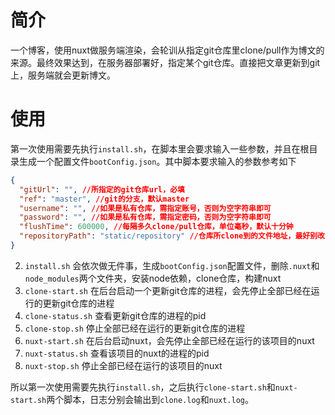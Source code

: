 # 简介
一个博客，使用nuxt做服务端渲染，会轮训从指定git仓库里clone/pull作为博文的来源。最终效果达到，在服务器部署好，指定某个git仓库。直接把文章更新到git上，服务端就会更新博文。

# 使用
第一次使用需要先执行`install.sh`，在脚本里会要求输入一些参数，并且在根目录生成一个配置文件`bootConfig.json`。其中脚本要求输入的参数参考如下
```json
{
  "gitUrl": "", //所指定的git仓库url，必填
  "ref": "master", //git的分支，默认master
  "username": "", //如果是私有仓库，需指定账号，否则为空字符串即可
  "password": "", //如果是私有仓库，需指定密码，否则为空字符串即可
  "flushTime": 600000, //每隔多久clone/pull仓库，单位毫秒，默认十分钟
  "repositoryPath": "static/repository" //仓库所clone到的文件地址，最好别改，脚本里也没这选项
}
```

2. `install.sh` 会依次做无件事，生成`bootConfig.json`配置文件，删除`.nuxt`和`node_modules`两个文件夹，安装node依赖，clone仓库，构建nuxt
3. `clone-start.sh` 在后台启动一个更新git仓库的进程，会先停止全部已经在运行的更新git仓库的进程
4. `clone-status.sh` 查看更新git仓库的进程的pid
5. `clone-stop.sh` 停止全部已经在运行的更新git仓库的进程
6. `nuxt-start.sh` 在后台启动nuxt，会先停止全部已经在运行的该项目的nuxt
7. `nuxt-status.sh` 查看该项目的nuxt的进程的pid
8. `nuxt-stop.sh` 停止全部已经在运行的该项目的nuxt

所以第一次使用需要先执行`install.sh`，之后执行`clone-start.sh`和`nuxt-start.sh`两个脚本，日志分别会输出到`clone.log`和`nuxt.log`。
